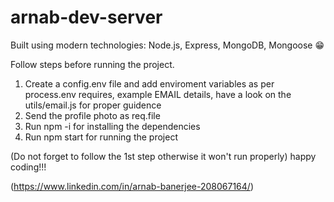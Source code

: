 # arnab-dev-server

Built using modern technologies: Node.js, Express, MongoDB, Mongoose 😁

Follow steps before running the project.

1. Create a config.env file and add enviroment variables as per process.env requires, example EMAIL details, have a look on the utils/email.js for proper guidence
2. Send the profile photo as req.file
3. Run npm -i for installing the dependencies
4. Run npm start for running the project

(Do not forget to follow the 1st step otherwise it won't run properly)
happy coding!!!

(https://www.linkedin.com/in/arnab-banerjee-208067164/)
